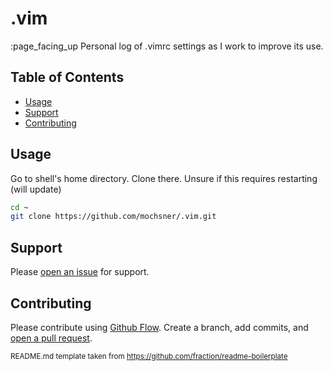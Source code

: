 # .vim

:page_facing_up Personal log of .vimrc settings as I work to improve its use.


## Table of Contents

- [Usage](#usage)
- [Support](#support)
- [Contributing](#contributing)

## Usage

Go to shell's home directory. Clone there. Unsure if this requires restarting (will update)

```sh
cd ~
git clone https://github.com/mochsner/.vim.git
```

## Support

Please [open an issue](https://github.com/mochsner/.vim/issues/new) for support.

## Contributing

Please contribute using [Github Flow](https://guides.github.com/introduction/flow/). Create a branch, add commits, and [open a pull request](https://github.com/mochsner/.vim/compare/).

<sub>README.md template taken from https://github.com/fraction/readme-boilerplate</sub>
